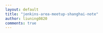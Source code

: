 ```yaml
---
layout: default
title: "jenkins-area-meetup-shanghai-note"
author: liuning0820
comments: true
---
```


## 

